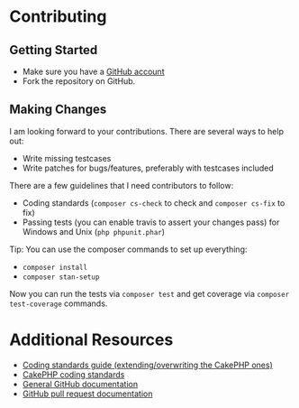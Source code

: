 # Contributing

## Getting Started

* Make sure you have a [GitHub account](https://github.com/signup/free)
* Fork the repository on GitHub.

## Making Changes

I am looking forward to your contributions. There are several ways to help out:
* Write missing testcases
* Write patches for bugs/features, preferably with testcases included

There are a few guidelines that I need contributors to follow:
* Coding standards (`composer cs-check` to check and `composer cs-fix` to fix)
* Passing tests (you can enable travis to assert your changes pass) for Windows and Unix (`php phpunit.phar`)

Tip: You can use the composer commands to set up everything:
* `composer install`
* `composer stan-setup`

Now you can run the tests via `composer test` and get coverage via `composer test-coverage` commands.

# Additional Resources

* [Coding standards guide (extending/overwriting the CakePHP ones)](https://github.com/php-fig-rectified/fig-rectified-standards/)
* [CakePHP coding standards](https://book.cakephp.org/3.0/en/contributing/cakephp-coding-conventions.html)
* [General GitHub documentation](https://help.github.com/)
* [GitHub pull request documentation](https://help.github.com/send-pull-requests/)
